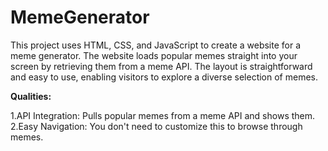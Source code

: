 # MemeGenerator


This project uses HTML, CSS, and JavaScript to create a website for a meme generator. The website loads popular memes straight into your screen by retrieving them from a meme API. The layout is straightforward and easy to use, enabling visitors to explore a diverse selection of memes.

**Qualities:**

1.API Integration: Pulls popular memes from a meme API and shows them.
2.Easy Navigation: You don't need to customize this to browse through memes.
